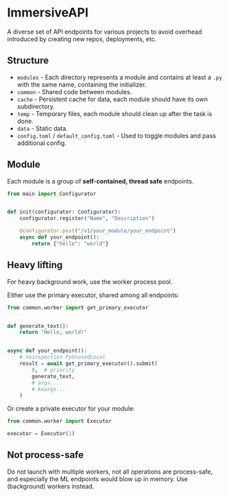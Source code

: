 # ImmersiveAPI

A diverse set of API endpoints for various projects to avoid overhead introduced by creating new repos, deployments,
etc.

## Structure

* `modules` - Each directory represents a module and contains at least a `.py` with the same name, containing the
  initializer.
* `common` - Shared code between modules.
* `cache` - Persistent cache for data, each module should have its own subdirectory.
* `temp` - Temporary files, each module should clean up after the task is done.
* `data` - Static data.
* `config.toml` / `default_config.toml` - Used to toggle modules and pass additional config.

## Module

Each module is a group of **self-contained, thread safe** endpoints.

````py
from main import Configurator


def init(configurator: Configurator):
    configurator.register("Name", "Description")

    @configurator.post("/v1/your_module/your_endpoint")
    async def your_endpoint():
        return {"hello": "world"}
````

## Heavy lifting

For heavy background work, use the worker process pool.

Either use the primary executor, shared among all endpoints:

```py
from common.worker import get_primary_executor


def generate_text():
    return "Hello, world!"


async def your_endpoint():
    # noinspection PyUnusedLocal
    result = await get_primary_executor().submit(
        0,  # priority
        generate_text,
        # args...
        # kwargs...
    )
```

Or create a private executor for your module:

```py
from common.worker import Executor

executor = Executor(1)
```

## Not process-safe

Do not launch with multiple workers, not all operations are process-safe, and especially the ML endpoints would blow up in memory. Use (background) workers instead.
